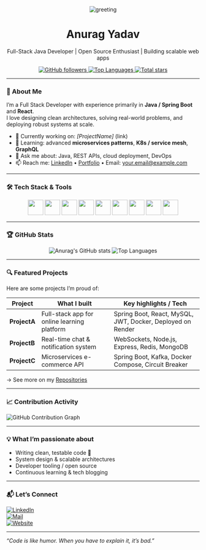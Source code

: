 <!-- header: animated greeting -->
<p align="center">
  <img src="https://capsule-render.vercel.app/api?text=Hey%20there,+I'm%20Anurag👋&animation=fadeIn&color=gradient&height=120" alt="greeting" />
</p>

<h1 align="center">Anurag Yadav</h1>
<p align="center">Full-Stack Java Developer | Open Source Enthusiast | Building scalable web apps</p>

<p align="center">
  <a href="https://github.com/AnuragYadav-18">
    <img alt="GitHub followers" src="https://img.shields.io/github/followers/AnuragYadav-18?style=social" />
  </a>
  <a href="https://github.com/AnuragYadav-18?tab=repositories">
    <img alt="Top Languages" src="https://img.shields.io/github/languages/top/AnuragYadav-18?color=blueviolet" />
  </a>
  <a href="https://github.com/AnuragYadav-18">
    <img alt="Total stars" src="https://img.shields.io/github/stars/AnuragYadav-18?style=social" />
  </a>
</p>

---

### 📂 About Me
I’m a Full Stack Developer with experience primarily in **Java / Spring Boot** and **React**.  
I love designing clean architectures, solving real-world problems, and deploying robust systems at scale.

- 🔭 Currently working on: *[ProjectName]* (link)  
- 🌱 Learning: advanced **microservices patterns**, **K8s / service mesh**, **GraphQL**  
- 💬 Ask me about: Java, REST APIs, cloud deployment, DevOps  
- 📫 Reach me: [LinkedIn](https://www.linkedin.com/in/your-li) • [Portfolio](https://yourportfolio.vercel.app) • Email: your.email@example.com  

---

### 🛠️ Tech Stack & Tools
<div align="center">
  <img src="https://cdn.jsdelivr.net/gh/devicons/devicon/icons/java/java-original.svg" width="40" />
  <img src="https://cdn.jsdelivr.net/gh/devicons/devicon/icons/spring/spring-original.svg" width="40" />
  <img src="https://cdn.jsdelivr.net/gh/devicons/devicon/icons/javascript/javascript-original.svg" width="40" />
  <img src="https://cdn.jsdelivr.net/gh/devicons/devicon/icons/react/react-original.svg" width="40" />
  <img src="https://cdn.jsdelivr.net/gh/devicons/devicon/icons/nodejs/nodejs-original.svg" width="40" />
  <img src="https://cdn.jsdelivr.net/gh/devicons/devicon/icons/docker/docker-original.svg" width="40" />
  <img src="https://cdn.jsdelivr.net/gh/devicons/devicon/icons/kubernetes/kubernetes-plain.svg" width="40" />
  <img src="https://cdn.jsdelivr.net/gh/devicons/devicon/icons/mysql/mysql-original.svg" width="40" />
  <img src="https://cdn.jsdelivr.net/gh/devicons/devicon/icons/github/github-original.svg" width="40" />
</div>

---

### 🏆 GitHub Stats

<p align="center">
  <img alt="Anurag's GitHub stats" src="https://github-readme-stats.vercel.app/api?username=AnuragYadav-18&show_icons=true&theme=radical" />
  <img alt="Top Languages" src="https://github-readme-stats.vercel.app/api/top-langs/?username=AnuragYadav-18&layout=compact&theme=radical" />
</p>

---

### 🔍 Featured Projects  
Here are some projects I’m proud of:

| Project | What I built | Key highlights / Tech |
|--------|----------------------|----------------------------|
| **ProjectA** | Full-stack app for online learning platform | Spring Boot, React, MySQL, JWT, Docker, Deployed on Render |
| **ProjectB** | Real-time chat & notification system | WebSockets, Node.js, Express, Redis, MongoDB |
| **ProjectC** | Microservices e-commerce API | Spring Boot, Kafka, Docker Compose, Circuit Breaker |

→ See more on my [Repositories](https://github.com/AnuragYadav-18?tab=repositories)

---

### 📈 Contribution Activity
![GitHub Contribution Graph](https://github-readme-activity-graph.cyclic.app/graph?username=AnuragYadav-18&theme=github)  

---

### 💡 What I’m passionate about
- Writing clean, testable code 🧪  
- System design & scalable architectures  
- Developer tooling / open source  
- Continuous learning & tech blogging  

---

### 📬 Let’s Connect
[![LinkedIn](https://img.shields.io/badge/LinkedIn-0077B5?style=for-the-badge&logo=linkedin&logoColor=white)](https://www.linkedin.com/in/your-li)  
[![Mail](https://img.shields.io/badge/Email-D14836?style=for-the-badge&logo=gmail&logoColor=white)](mailto:your.email@example.com)  
[![Website](https://img.shields.io/badge/Portfolio-4ab7f0?style=for-the-badge&logo=about.me&logoColor=white)](https://yourportfolio.vercel.app)  

---

*“Code is like humor. When you have to explain it, it’s bad.”*  

